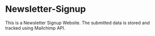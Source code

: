 # Newsletter-Signup
This is a Newsletter Signup Website. The submitted data is stored and tracked using Mailchimp API.
